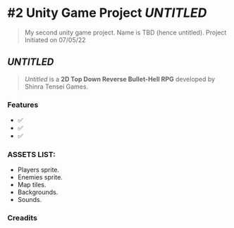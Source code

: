 # #2 Unity Game Project _UNTITLED_

>My second unity game project. Name is TBD (hence untitled). Project Initiated on 07/05/22


## ***UNTITLED***

>_Untitled_ is a <strong>2D Top Down Reverse Bullet-Hell RPG</strong> developed by Shinra Tensei Games.


### Features

- ✅
- ✅
- ✅


### ASSETS LIST:
- Players sprite.
- Enemies sprite.
- Map tiles.
- Backgrounds.
- Sounds.

### Creadits

